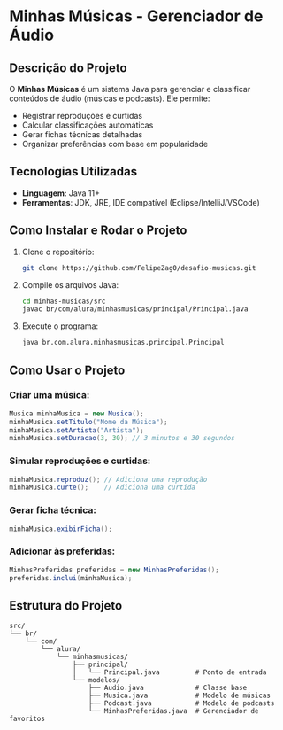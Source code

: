 # Minhas Músicas - Gerenciador de Áudio

## Descrição do Projeto
O **Minhas Músicas** é um sistema Java para gerenciar e classificar conteúdos de áudio (músicas e podcasts). Ele permite:
- Registrar reproduções e curtidas
- Calcular classificações automáticas
- Gerar fichas técnicas detalhadas
- Organizar preferências com base em popularidade

## Tecnologias Utilizadas
- **Linguagem**: Java 11+
- **Ferramentas**: JDK, JRE, IDE compatível (Eclipse/IntelliJ/VSCode)

## Como Instalar e Rodar o Projeto
1. Clone o repositório:
   ```bash
   git clone https://github.com/FelipeZag0/desafio-musicas.git
   ```
2. Compile os arquivos Java:
   ```bash
   cd minhas-musicas/src
   javac br/com/alura/minhasmusicas/principal/Principal.java
   ```
3. Execute o programa:
   ```bash
   java br.com.alura.minhasmusicas.principal.Principal
   ```

## Como Usar o Projeto
### Criar uma música:
```java
Musica minhaMusica = new Musica();
minhaMusica.setTitulo("Nome da Música");
minhaMusica.setArtista("Artista");
minhaMusica.setDuracao(3, 30); // 3 minutos e 30 segundos
```

### Simular reproduções e curtidas:
```java
minhaMusica.reproduz(); // Adiciona uma reprodução
minhaMusica.curte();    // Adiciona uma curtida
```

### Gerar ficha técnica:
```java
minhaMusica.exibirFicha();
```

### Adicionar às preferidas:
```java
MinhasPreferidas preferidas = new MinhasPreferidas();
preferidas.inclui(minhaMusica);
```

## Estrutura do Projeto
```
src/
└── br/
    └── com/
        └── alura/
            └── minhasmusicas/
                ├── principal/
                │   └── Principal.java         # Ponto de entrada
                └── modelos/
                    ├── Audio.java             # Classe base
                    ├── Musica.java            # Modelo de músicas
                    ├── Podcast.java           # Modelo de podcasts
                    └── MinhasPreferidas.java  # Gerenciador de favoritos
```